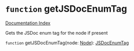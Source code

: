 # `function` getJSDocEnumTag

[Documentation Index](../README.md)

Gets the JSDoc enum tag for the node if present

`function` getJSDocEnumTag(node: [Node](../interface.Node/README.md)): [JSDocEnumTag](../interface.JSDocEnumTag/README.md)